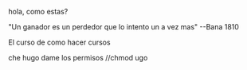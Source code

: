hola, como estas?

"Un ganador es un perdedor que lo intento un a vez mas"
--Bana 1810

El curso de como hacer cursos 

che hugo dame los permisos //chmod ugo
